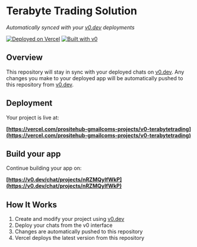 # Terabyte Trading Solution

*Automatically synced with your [v0.dev](https://v0.dev) deployments*

[![Deployed on Vercel](https://img.shields.io/badge/Deployed%20on-Vercel-black?style=for-the-badge&logo=vercel)](https://vercel.com/prositehub-gmailcoms-projects/v0-terabytetrading)
[![Built with v0](https://img.shields.io/badge/Built%20with-v0.dev-black?style=for-the-badge)](https://v0.dev/chat/projects/nRZMQylfWkP)

## Overview

This repository will stay in sync with your deployed chats on [v0.dev](https://v0.dev).
Any changes you make to your deployed app will be automatically pushed to this repository from [v0.dev](https://v0.dev).

## Deployment

Your project is live at:

**[https://vercel.com/prositehub-gmailcoms-projects/v0-terabytetrading](https://vercel.com/prositehub-gmailcoms-projects/v0-terabytetrading)**

## Build your app

Continue building your app on:

**[https://v0.dev/chat/projects/nRZMQylfWkP](https://v0.dev/chat/projects/nRZMQylfWkP)**

## How It Works

1. Create and modify your project using [v0.dev](https://v0.dev)
2. Deploy your chats from the v0 interface
3. Changes are automatically pushed to this repository
4. Vercel deploys the latest version from this repository